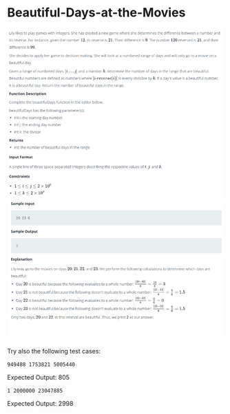 # Beautiful-Days-at-the-Movies

![1.png](1.png)
![2.png](2.png)

Try also the following test cases:

```
949488 1753821 5005440
```

Expected Output: 805

```
1 2000000 23047885
```

Expected Output: 2998
